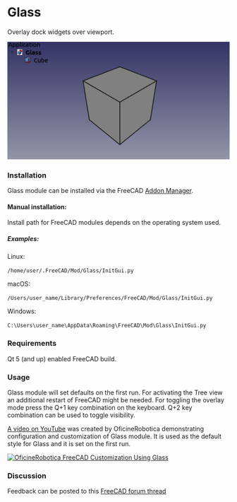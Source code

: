 # Glass
Overlay dock widgets over viewport.

![Image](Resources/images/Glass.png)

### Installation
Glass module can be installed via the FreeCAD [Addon Manager](https://github.com/FreeCAD/FreeCAD-addons#1-builtin-addon-manager). 

#### Manual installation:

Install path for FreeCAD modules depends on the operating system used.

##### Examples:

Linux:

`/home/user/.FreeCAD/Mod/Glass/InitGui.py`

macOS:

`/Users/user_name/Library/Preferences/FreeCAD/Mod/Glass/InitGui.py`

Windows:

`C:\Users\user_name\AppData\Roaming\FreeCAD\Mod\Glass\InitGui.py`

### Requirements
Qt 5 (and up) enabled FreeCAD build.

### Usage
Glass module will set defaults on the first run. For activating the Tree view an additional restart of FreeCAD might be needed. For toggling the overlay mode press the Q+1 key combination on the keyboard. Q+2 key combination can be used to toggle visibility.

[A video on YouTube](https://www.youtube.com/watch?v=ny31diN1ZhM) was created by OficineRobotica demonstrating configuration and customization of Glass module. It is used as the default style for Glass and it is set on the first run.

[![OficineRobotica FreeCAD Customization Using Glass](http://img.youtube.com/vi/ny31diN1ZhM/0.jpg)](http://www.youtube.com/watch?v=ny31diN1ZhM)

### Discussion
Feedback can be posted to this [FreeCAD forum thread](https://forum.freecadweb.org/viewtopic.php?f=34&t=32397)

